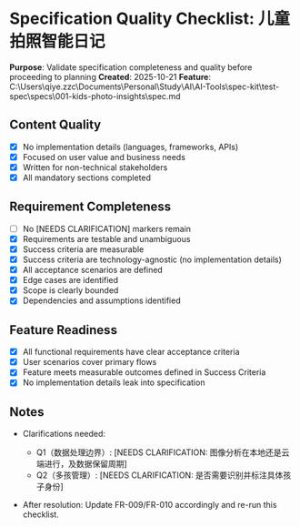# Specification Quality Checklist: 儿童拍照智能日记

**Purpose**: Validate specification completeness and quality before proceeding to planning
**Created**: 2025-10-21
**Feature**: C:\Users\qiye.zzc\Documents\Personal\Study\AI\AI-Tools\spec-kit\test-spec\specs\001-kids-photo-insights\spec.md

## Content Quality

- [x] No implementation details (languages, frameworks, APIs)
- [x] Focused on user value and business needs
- [x] Written for non-technical stakeholders
- [x] All mandatory sections completed

## Requirement Completeness

- [ ] No [NEEDS CLARIFICATION] markers remain
- [x] Requirements are testable and unambiguous
- [x] Success criteria are measurable
- [x] Success criteria are technology-agnostic (no implementation details)
- [x] All acceptance scenarios are defined
- [x] Edge cases are identified
- [x] Scope is clearly bounded
- [x] Dependencies and assumptions identified

## Feature Readiness

- [x] All functional requirements have clear acceptance criteria
- [x] User scenarios cover primary flows
- [x] Feature meets measurable outcomes defined in Success Criteria
- [x] No implementation details leak into specification

## Notes

- Clarifications needed:
  - Q1（数据处理边界）: [NEEDS CLARIFICATION: 图像分析在本地还是云端进行，及数据保留周期]
  - Q2（多孩管理）: [NEEDS CLARIFICATION: 是否需要识别并标注具体孩子身份]

- After resolution: Update FR-009/FR-010 accordingly and re-run this checklist.